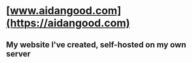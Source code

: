 # [www.aidangood.com](https://aidangood.com)
## My website I've created, self-hosted on my own server




